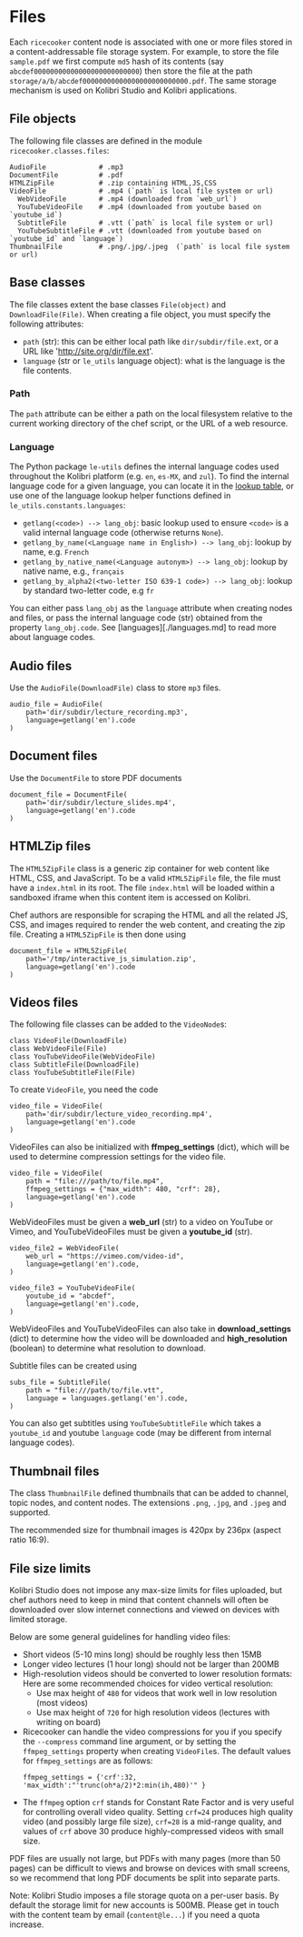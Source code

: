 Files
=====
Each `ricecooker` content node is associated with one or more files stored in a
content-addressable file storage system. For example, to store the file `sample.pdf`
we first compute `md5` hash of its contents (say `abcdef00000000000000000000000000`)
then store the file at the path `storage/a/b/abcdef00000000000000000000000000.pdf`.
The same storage mechanism is used on Kolibri Studio and Kolibri applications.


File objects
------------
The following file classes are defined in the module `ricecooker.classes.files`:

    AudioFile             # .mp3
    DocumentFile          # .pdf
    HTMLZipFile           # .zip containing HTML,JS,CSS
    VideoFile             # .mp4 (`path` is local file system or url)
      WebVideoFile        # .mp4 (downloaded from `web_url`)
      YouTubeVideoFile    # .mp4 (downloaded from youtube based on `youtube_id`)
      SubtitleFile        # .vtt (`path` is local file system or url)
      YouTubeSubtitleFile # .vtt (downloaded from youtube based on `youtube_id` and `language`)
    ThumbnailFile         # .png/.jpg/.jpeg  (`path` is local file system or url)



Base classes
------------
The file classes extent the base classes `File(object)` and `DownloadFile(File)`.
When creating a file object, you must specify the following attributes:
  - `path` (str): this can be either local path like `dir/subdir/file.ext`, or
    a URL like 'http://site.org/dir/file.ext'.
  - `language` (str or `le_utils` language object): what is the language is the
    file contents.



### Path
The `path` attribute can be either a path on the local filesystem relative to the
current working directory of the chef script, or the URL of a web resource.

### Language
The Python package `le-utils` defines the internal language codes used throughout
the Kolibri platform (e.g. `en`, `es-MX`, and `zul`). To find the internal language
code for a given language, you can locate it in the [lookup table](https://github.com/learningequality/le-utils/blob/master/le_utils/resources/languagelookup.json),
or use one of the language lookup helper functions defined in `le_utils.constants.languages`:
  - `getlang(<code>) --> lang_obj`: basic lookup used to ensure `<code>` is a valid
    internal language code (otherwise returns `None`).
  - `getlang_by_name(<Language name in English>) --> lang_obj`: lookup by name, e.g. `French`
  - `getlang_by_native_name(<Language autonym>) --> lang_obj`: lookup by native name, e.g., `français`
  - `getlang_by_alpha2(<two-letter ISO 639-1 code>) --> lang_obj`: lookup by standard two-letter code, e.g `fr`

You can either pass `lang_obj` as the `language` attribute when creating nodes and files,
or pass the internal language code (str) obtained from the property `lang_obj.code`.
See [languages][./languages.md] to read more about language codes.



Audio files
-----------
Use the `AudioFile(DownloadFile)` class to store `mp3` files. 


    audio_file = AudioFile(
        path='dir/subdir/lecture_recording.mp3',
        language=getlang('en').code
    )


Document files
--------------
Use the `DocumentFile` to store PDF documents

    document_file = DocumentFile(
        path='dir/subdir/lecture_slides.mp4',
        language=getlang('en').code
    )



HTMLZip files
-------------
The `HTML5ZipFile` class is a generic zip container for web content like HTML, CSS,
and JavaScript. To be a valid `HTML5ZipFile` file, the file must have a `index.html`
in its root. The file `index.html` will be loaded within a sandboxed iframe when
this content item is accessed on Kolibri.

Chef authors are responsible for scraping the HTML and all the related JS, CSS,
and images required to render the web content, and creating the zip file.
Creating a `HTML5ZipFile` is then done using

    document_file = HTML5ZipFile(
        path='/tmp/interactive_js_simulation.zip',
        language=getlang('en').code
    )



Videos files
------------
The following file classes can be added to the `VideoNode`s:

    class VideoFile(DownloadFile)
    class WebVideoFile(File)
    class YouTubeVideoFile(WebVideoFile)
    class SubtitleFile(DownloadFile)
    class YouTubeSubtitleFile(File)


To create `VideoFile`, you need the code

    video_file = VideoFile(
        path='dir/subdir/lecture_video_recording.mp4',
        language=getlang('en').code
    )


VideoFiles can also be initialized with __ffmpeg_settings__ (dict),
which will be used to determine compression settings for the video file.
```
video_file = VideoFile(
    path = "file:///path/to/file.mp4",
    ffmpeg_settings = {"max_width": 480, "crf": 28},
    language=getlang('en').code
)
```

WebVideoFiles must be given a __web_url__ (str) to a video on YouTube or Vimeo,
and YouTubeVideoFiles must be given a __youtube_id__ (str).

```
video_file2 = WebVideoFile(
    web_url = "https://vimeo.com/video-id",
    language=getlang('en').code,
)

video_file3 = YouTubeVideoFile(
    youtube_id = "abcdef",
    language=getlang('en').code,
)
```

WebVideoFiles and YouTubeVideoFiles can also take in __download_settings__ (dict)
to determine how the video will be downloaded and __high_resolution__ (boolean)
to determine what resolution to download.


Subtitle files can be created using  
```
subs_file = SubtitleFile(
    path = "file:///path/to/file.vtt",
    language = languages.getlang('en').code,
)
```

You can also get subtitles using `YouTubeSubtitleFile` which takes a `youtube_id`
and youtube `language` code (may be different from internal language codes).




Thumbnail files
---------------
The class `ThumbnailFile` defined thumbnails that can be added to channel,
topic nodes, and content nodes. The extensions `.png`, `.jpg`, and `.jpeg` and supported.

The recommended size for thumbnail images is 420px by 236px (aspect ratio 16:9).



File size limits
----------------
Kolibri Studio does not impose any max-size limits for files uploaded, but chef
authors need to keep in mind that content channels will often be downloaded over
slow internet connections and viewed on devices with limited storage.

Below are some general guidelines for handling video files:
  - Short videos (5-10 mins long) should be roughly less then 15MB
  - Longer video lectures (1 hour long) should not be larger than 200MB
  - High-resolution videos should be converted to lower resolution formats:
    Here are some recommended choices for video vertical resolution:
      - Use max height of `480` for videos that work well in low resolution (most videos)
      - Use max height of `720` for high resolution videos (lectures with writing on board)
  - Ricecooker can handle the video compressions for you if you specify the
    `--compress` command line argument, or by setting the `ffmpeg_settings` property
    when creating `VideoFile`s. The default values for `ffmpeg_settings` are as follows:
    ```
    ffmpeg_settings = {'crf':32, 'max_width':"'trunc(oh*a/2)*2:min(ih,480)'" }
    ```
  - The `ffmpeg` option `crf` stands for Constant Rate Factor and is very useful
    for controlling overall video quality. Setting `crf=24` produces high quality
    video (and possibly large file size), `crf=28` is a mid-range quality, and
    values of `crf` above 30 produce highly-compressed videos with small size.

PDF files are usually not large, but PDFs with many pages (more than 50 pages)
can be difficult to views and browse on devices with small screens, so we
recommend that long PDF documents be split into separate parts.

Note: Kolibri Studio imposes a file storage quota on a per-user basis. By default
the storage limit for new accounts is 500MB. Please get in touch with the content
team by email (`content@le...`) if you need a quota increase.

